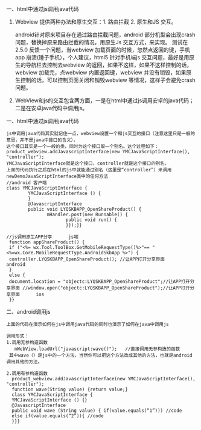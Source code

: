 一、html中通过js调用java代码

1. Webview 提供两种办法和原生交互：1. 路由拦截 2. 原生和JS 交互。

    android针对原来项目存在通过路由拦截问题，android 部分机型会出现crash 问题，替换掉原来路由拦截的情况，用原生Js 交互方式，来实现。 测试在2.5.0 反馈一个问题，当webview 加载页面的时候，忽然点返回的键，手机app 崩溃(锤子手机），个人建议，html5 针对手机端js     交互问题，最好是用原生的导航栏去控制去webview 的返回，如果不这样，如果不这样控制的话，webview 加载完，点webview 内置返回键，webview 并没有销毁，如果原生控制的话，可以控制页面关闭和销毁webview 等情况，这样子会避免crash 问题。
2. WebView和js的交互包含两方面，一是在html中通过js调用安卓的java代码；二是在安卓java代码中调用js。

一、html中通过js调用java代码
    
    js中调用java代码其实就记住一点，webview设置一个和js交互的接口（注意这里只是一般的意思，并不是java中接口的含义），
    这个接口其实是一个一般的类，同时为这个接口取一个别名。这个过程如下：
    product_webview.addJavascriptInterface(new YMCJavaScriptInterface(), "controller");
    YMCJavaScriptInterface就是这个接口，controller就是这个接口的别名。
    上面的代码执行之后在html的js中就能通过别名（这里是“controller”）来调用newDemoJavaScriptInterface类中的任何方法
    //android 客户端
    class YMCJavaScriptInterface {
            YMCJavaScriptInterface () {
            }
            @JavascriptInterface
            public void LYQSKBAPP_OpenShareProduct() {
                   mHandler.post(new Runnable() {
                          public void run() {
                          }});}}
                          
    //js调用原生APP分享      js端
     function appShareProduct() {
     if ("<%= wx.Tool.ToolBox.GetMobileRequestType()%>"== "<%=wx.Core.MobileRequestType.AndroidSkbApp %>") {
     controller.LYQSKBAPP_OpenShareProduct(); //让APP打开分享界面     android 
     }
     else {
     document.location = "objectc:LYQSKBAPP_OpenShareProduct";//让APP打开分享界面 //window.open("objectc:LYQSKBAPP_OpenShareProduct");//让APP打开分享界面      ios
     }}
     
二、android调用js

    上面的代码在演示如何在js中调用java代码的同时也演示了如何在java中调用js
    
    调用形式：
    1.调用无参构造函数
       mWebView.loadUrl("javascript:wave()");   //直接调用无参构造的函数
     其中wave（）是js中的一个方法，当然你可以把这个方法改成其他的方法，也就是android调用其他的方法。
     
    2.调用有参构造函数
      product_webview.addJavascriptInterface(new YMCJavaScriptInterface(), "controller");
      function wave(String value) {return value;}
      class YMCJavaScriptInterface {
      YMCJavaScriptInterface () {}
      @JavascriptInterface
      public void wave (String value) { if(value.equals(“1”))) //code
      else if(value.equals(“2”)){ //code
      }}}
